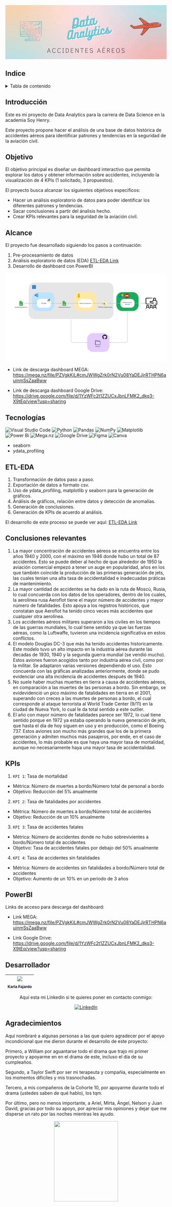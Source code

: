 ![header](https://github.com/ksfajardo/PI02_DA/blob/main/Encabezado.gif)

## Indice
<!-- TABLE OF CONTENTS -->
<details>
  <summary>Tabla de contenido</summary>
  <ol>
    <li><a href="#Indice">Índice</a></li>
    <li><a href="#Introducción">Introducción</a></li>
    <li><a href="#Objetivo">Objetivo</a></li>
    <li><a href="#Alcance">Alcance</a></li>
    <li><a href="#Tecnologías">Tecnologías Utilizadas</a></li>
    <li><a href="#ETL-EDA">ETL-EDA</a></li>
    <li><a href="#Conclusiones relevantes">Conclusiones relevantes</a></li>
    <li><a href="#KPIs">KPIs</a></li>
    <li><a href="#PowerBI">PowerBI</a></li>
    <li><a href="#Desarrollador">Desarrollador</a></li>
  </ol>
</details>

## Introducción
Este es mi proyecto de Data Analytics para la carrera de Data Science en la academia Soy Henry. 

Este proyecto propone hacer el análisis de una base de datos histórica de accidentes aéreos para identificar patrones y tendencias en la seguridad de la aviación civil. 

## Objetivo
El objetivo principal es diseñar un dashboard interactivo que permita explorar los datos y obtener información sobre accidentes, incluyendo la visualización de 4 KPIs (1 solicitado, 3 propuestos). 

El proyecto busca alcanzar los siguientes objetivos especificos:
- Hacer un análisis exploratorio de datos para poder identificar los diferentes patrones y tendencias. 
- Sacar conclusiones a partir del ánalisis hecho.
- Crear KPIs relevantes para la seguridad de la aviación civil.

## Alcance
El proyecto fue desarrollado siguiendo los pasos a continuación:
1. Pre-procesamiento de datos
2. Análisis exploratorio de datos (EDA) [ETL-EDA Link](https://github.com/ksfajardo/PI02_DA/blob/main/ETL-EDA.ipynb)
3. Desarrollo de dashboard con PowerBI

![proceso](https://github.com/ksfajardo/PI02_DA/blob/main/Proceso.png)

- Link de descarga dashboard MEGA: https://mega.nz/file/PZVgkKiL#cmJWWgZrk0rN2Vu08YaDEJjrRTHPN6auinmSsZaaBww
    
- Link de descarga dashboard Google Drive: https://drive.google.com/file/d/1YzWFc2t1ZZUCxJbnLFMK2_dkq3-X9tEq/view?usp=sharing

## Tecnologías
![Visual Studio Code](https://img.shields.io/badge/Visual%20Studio%20Code-0078d7.svg?style=for-the-badge&logo=visual-studio-code&logoColor=white)
![Python](https://img.shields.io/badge/python-3670A0?style=for-the-badge&logo=python&logoColor=ffdd54)
![Pandas](https://img.shields.io/badge/pandas-%23150458.svg?style=for-the-badge&logo=pandas&logoColor=white)
![NumPy](https://img.shields.io/badge/numpy-%23013243.svg?style=for-the-badge&logo=numpy&logoColor=white)
![Matplotlib](https://img.shields.io/badge/Matplotlib-%23ffffff.svg?style=for-the-badge&logo=Matplotlib&logoColor=black)
![Power Bi](https://img.shields.io/badge/power_bi-F2C811?style=for-the-badge&logo=powerbi&logoColor=black)
![Mega.nz](https://img.shields.io/badge/Mega-%23D90007.svg?style=for-the-badge&logo=Mega&logoColor=white)
![Google Drive](https://img.shields.io/badge/Google%20Drive-4285F4?style=for-the-badge&logo=googledrive&logoColor=white)
![Figma](https://img.shields.io/badge/figma-%23F24E1E.svg?style=for-the-badge&logo=figma&logoColor=white)
![Canva](https://img.shields.io/badge/Canva-%2300C4CC.svg?style=for-the-badge&logo=Canva&logoColor=white)

- seaborn
- ydata_profiling

## ETL-EDA
1. Transformación de datos paso a paso. 
2. Exportación de datos a formato csv.
3. Uso de ydata_profiling, matplotlib y seaborn para la generación de gráficos.
4. Análisis de gráficos, relación entre datos y detección de anomalías.
5. Generación de conclusiones.
6. Generación de KPIs de acuerdo al análisis.

El desarrollo de este proceso se puede ver aquí: [ETL-EDA Link](https://github.com/ksfajardo/PI02_DA/blob/main/ETL-EDA.ipynb)

## Conclusiones relevantes
1. La mayor concentración de accidentes aéreos se encuentra entre los años 1940 y 2000, con el máximo en 1946 donde hubo un total de 87 accidentes. Esto se puede deber al hecho de que alrededor de 1950 la aviación comercial empezó a tener un auge en popularidad, años en los que también coincide la producción de las primeras generación de jets, las cuales tenían una alta tasa de accidentalidad e inadecuadas práticas de mantenimiento. 
2. La mayor cantidad de accidentes se ha dado en la ruta de Moscú, Rusia, lo cual concuerda con los datos de los operadores, dentro de los cuales, la aerolínea rusa Aeroflot tiene el mayor número de accidentes y mayor número de fatalidades. Esto apoya a los registros históricos, que constatan que Aeroflot ha tenido cinco veces más accidentes que cualquier otra aerolínea. 
3. Los accidentes aéreos militares superaron a los civiles en los tiempos de las guerras mundiales, lo cual tiene sentido ya que las fuerzas aéreas, como la Luftwaffe, tuvieron una incidencia significativa en estos conflictos. 
4. El modelo Douglas DC-3 que más ha tenido accidentes historicamente. Este modelo tuvo un alto impacto en la industria aérea durante las decadas de 1930, 1940 y la segunda guerra mundial (se vendió mucho). Estos aviones fueron acogidos tanto por industría aérea civíl, como por la militar. Se adaptaron varias versiones dependiendo el uso. Esto concuerda con las gráficas analizadas anteriormente, donde se pudo evidenciar una alta incidencia de accidentes después de 1940.
5. No suele haber muchas muertes en tierra a causa de accidentes aéreos, en comparación a las muertes de las personas a bordo. Sin embargo, se evidevidenció un pico máximo de fatalidades en tierra en el 2001, superando con creces a las muertes de personas a bordo, el cual corresponde al ataque terrorista al World Trade Center (9/11) en la ciudad de Nueva York, lo cual le da total sentido a este outlier. 
6. El año con mayor número de fatalidades parece ser 1972, lo cual tiene sentido porque en 1972 ya estaba operando la nueva generación de jets, que hasta el día de hoy siguen en uso y en producción, como el Boeing 737. Estos aviones son mucho más grandes que los de la primera generación y admiten muchos más pasajeros, por ende, en el caso de accidentes, lo más probable es que haya una mayor tasa de mortalidad, aunque no necesariamente haya una mayor tasa de accidentalidad.

## KPIs
1. `KPI 1`: Tasa de mortalidad 
- Métrica: Número de muertes a bordo/Número total de personal a bordo 
- Objetivo: Reducción del 5% anualmente
2. `KPI 2`: Tasa de fatalidades por accidentes
- Métrica: Número de muertes a bordo/Número total de accidentes
- Objetivo: Reducción de un 10% anualmente
3. `KPI 3`: Tasa de accidentes fatales
- Métrica: Número de accidentes donde no hubo sobrevivientes a bordo/Número total de accidentes
- Objetivo: Tasa de accidentes fatales por debajo del 50% anualmente
4. `KPI 4`: Tasa de accidentes sin fatalidades
- Métrica: Número de accidentes sin fatalidades a bordo/Número total de accidentes
- Objetivo: Aumento de un 10% en un periodo de 3 años

## PowerBI
Links de acceso para descarga del dashboard:

- Link MEGA: https://mega.nz/file/PZVgkKiL#cmJWWgZrk0rN2Vu08YaDEJjrRTHPN6auinmSsZaaBww

- Link Google Drive: https://drive.google.com/file/d/1YzWFc2t1ZZUCxJbnLFMK2_dkq3-X9tEq/view?usp=sharing

## Desarrollador
<div align="center">

 
| [<img src="https://avatars.githubusercontent.com/u/104804355?s=400&u=7c7592e2239f0ef414c4a3c5a61920ab19c9d980&v=4" width=115><br><sub>Karla Fajardo</sub>](https://github.com/ksfajardo) |
| :---: | 

Aquí esta mi Linkedin si te quieres poner en contacto conmigo: </br>

[![LinkedIn](https://img.shields.io/badge/linkedin-%230077B5.svg?style=for-the-badge&logo=linkedin&logoColor=white)](https://www.linkedin.com/in/karla-fajardo-3b3020175/)

</div>

## Agradecimientos
Aquí nombraré a algunas personas a las que quiero agradecer por el apoyo incondicional que me dieron durante el desarrollo de este proyecto:

Primero, a William por aguantarse todo el drama que trajo mi primer proyecto y apoyarme en en el drama de este, incluso el día de su cumpleaños.

Segundo, a Taylor Swift por ser mi terapeuta y compañía, especialmente en los momentos díficiles y mis trasnochadas.

Tercero, a mis compañeros de la Cohorte 10, por apoyarme durante todo el drama (ustedes saben de qué hablo), los tqm.

Por último, pero no menos importante, a Ariel, Mirta, Ángel, Nelson y Juan David, gracias por todo su apoyo, por apreciar mis opiniones y dejar que me disperse un rato por las noches mientras les ayudo. 

<div align="center">
  
<img src="https://github.com/ksfajardo/PI02_DA/blob/main/hearttaylor.gif" width="200" height="250">

</div>
